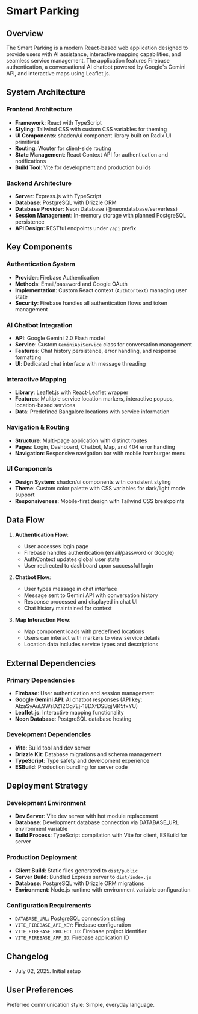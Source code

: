 # Smart Parking

## Overview

The Smart Parking is a modern React-based web application designed to provide users with AI assistance, interactive mapping capabilities, and seamless service management. The application features Firebase authentication, a conversational AI chatbot powered by Google's Gemini API, and interactive maps using Leaflet.js.

## System Architecture

### Frontend Architecture
- **Framework**: React with TypeScript
- **Styling**: Tailwind CSS with custom CSS variables for theming
- **UI Components**: shadcn/ui component library built on Radix UI primitives
- **Routing**: Wouter for client-side routing
- **State Management**: React Context API for authentication and notifications
- **Build Tool**: Vite for development and production builds

### Backend Architecture
- **Server**: Express.js with TypeScript
- **Database**: PostgreSQL with Drizzle ORM
- **Database Provider**: Neon Database (@neondatabase/serverless)
- **Session Management**: In-memory storage with planned PostgreSQL persistence
- **API Design**: RESTful endpoints under `/api` prefix

## Key Components

### Authentication System
- **Provider**: Firebase Authentication
- **Methods**: Email/password and Google OAuth
- **Implementation**: Custom React context (`AuthContext`) managing user state
- **Security**: Firebase handles all authentication flows and token management

### AI Chatbot Integration
- **API**: Google Gemini 2.0 Flash model
- **Service**: Custom `GeminiApiService` class for conversation management
- **Features**: Chat history persistence, error handling, and response formatting
- **UI**: Dedicated chat interface with message threading

### Interactive Mapping
- **Library**: Leaflet.js with React-Leaflet wrapper
- **Features**: Multiple service location markers, interactive popups, location-based services
- **Data**: Predefined Bangalore locations with service information

### Navigation & Routing
- **Structure**: Multi-page application with distinct routes
- **Pages**: Login, Dashboard, Chatbot, Map, and 404 error handling
- **Navigation**: Responsive navigation bar with mobile hamburger menu

### UI Components
- **Design System**: shadcn/ui components with consistent styling
- **Theme**: Custom color palette with CSS variables for dark/light mode support
- **Responsiveness**: Mobile-first design with Tailwind CSS breakpoints

## Data Flow

1. **Authentication Flow**:
   - User accesses login page
   - Firebase handles authentication (email/password or Google)
   - AuthContext updates global user state
   - User redirected to dashboard upon successful login

2. **Chatbot Flow**:
   - User types message in chat interface
   - Message sent to Gemini API with conversation history
   - Response processed and displayed in chat UI
   - Chat history maintained for context

3. **Map Interaction Flow**:
   - Map component loads with predefined locations
   - Users can interact with markers to view service details
   - Location data includes service types and descriptions

## External Dependencies

### Primary Dependencies
- **Firebase**: User authentication and session management
- **Google Gemini API**: AI chatbot responses (API key: AIzaSyAuL9WsDZ12Og7Ej-18DXfDSBgjMK5fxYU)
- **Leaflet.js**: Interactive mapping functionality
- **Neon Database**: PostgreSQL database hosting

### Development Dependencies
- **Vite**: Build tool and dev server
- **Drizzle Kit**: Database migrations and schema management
- **TypeScript**: Type safety and development experience
- **ESBuild**: Production bundling for server code

## Deployment Strategy

### Development Environment
- **Dev Server**: Vite dev server with hot module replacement
- **Database**: Development database connection via DATABASE_URL environment variable
- **Build Process**: TypeScript compilation with Vite for client, ESBuild for server

### Production Deployment
- **Client Build**: Static files generated to `dist/public`
- **Server Build**: Bundled Express server to `dist/index.js`
- **Database**: PostgreSQL with Drizzle ORM migrations
- **Environment**: Node.js runtime with environment variable configuration

### Configuration Requirements
- `DATABASE_URL`: PostgreSQL connection string
- `VITE_FIREBASE_API_KEY`: Firebase configuration
- `VITE_FIREBASE_PROJECT_ID`: Firebase project identifier
- `VITE_FIREBASE_APP_ID`: Firebase application ID

## Changelog
- July 02, 2025. Initial setup

## User Preferences

Preferred communication style: Simple, everyday language.